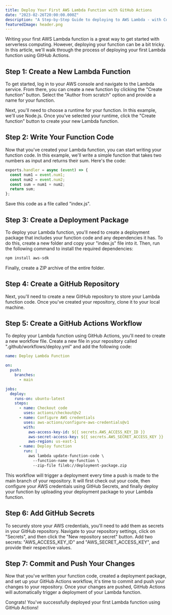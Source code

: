 ```yaml
---
title: Deploy Your First AWS Lambda Function with GitHub Actions
date: "2023-02-26T20:00:00.000Z"
description: "A Step-by-Step Guide to deploying to AWS Lambda - with Code Samples!"
featuredImage: header.png
---
```


Writing your first AWS Lambda function is a great way to get started with serverless computing. However, deploying your function can be a bit tricky. In this article, we'll walk through the process of deploying your first Lambda function using GitHub Actions.

## Step 1: Create a New Lambda Function

To get started, log in to your AWS console and navigate to the Lambda service. From there, you can create a new function by clicking the "Create function" button. Select the "Author from scratch" option and provide a name for your function.

Next, you'll need to choose a runtime for your function. In this example, we'll use Node.js. Once you've selected your runtime, click the "Create function" button to create your new Lambda function.

## Step 2: Write Your Function Code

Now that you've created your Lambda function, you can start writing your function code. In this example, we'll write a simple function that takes two numbers as input and returns their sum. Here's the code:

```js
exports.handler = async (event) => {
  const num1 = event.num1;
  const num2 = event.num2;
  const sum = num1 + num2;
  return sum;
};
```
Save this code as a file called "index.js".

## Step 3: Create a Deployment Package

To deploy your Lambda function, you'll need to create a deployment package that includes your function code and any dependencies it has. To do this, create a new folder and copy your "index.js" file into it. Then, run the following command to install the required dependencies:

```bash
npm install aws-sdk
```
Finally, create a ZIP archive of the entire folder.

## Step 4: Create a GitHub Repository

Next, you'll need to create a new GitHub repository to store your Lambda function code. Once you've created your repository, clone it to your local machine.

## Step 5: Create a GitHub Actions Workflow

To deploy your Lambda function using GitHub Actions, you'll need to create a new workflow file. Create a new file in your repository called ".github/workflows/deploy.yml" and add the following code:

```yaml
name: Deploy Lambda Function

on:
  push:
    branches:
      - main

jobs:
  deploy:
    runs-on: ubuntu-latest
    steps:
      - name: Checkout code
        uses: actions/checkout@v2
      - name: Configure AWS credentials
        uses: aws-actions/configure-aws-credentials@v1
        with:
          aws-access-key-id: ${{ secrets.AWS_ACCESS_KEY_ID }}
          aws-secret-access-key: ${{ secrets.AWS_SECRET_ACCESS_KEY }}
          aws-region: us-east-1
      - name: Deploy function
        run: |
          aws lambda update-function-code \
            --function-name my-function \
            --zip-file fileb://deployment-package.zip
```
This workflow will trigger a deployment every time a push is made to the main branch of your repository. It will first check out your code, then configure your AWS credentials using GitHub Secrets, and finally deploy your function by uploading your deployment package to your Lambda function.

## Step 6: Add GitHub Secrets

To securely store your AWS credentials, you'll need to add them as secrets in your GitHub repository. Navigate to your repository settings, click on "Secrets", and then click the "New repository secret" button. Add two secrets: "AWS_ACCESS_KEY_ID" and "AWS_SECRET_ACCESS_KEY", and provide their respective values.

## Step 7: Commit and Push Your Changes

Now that you've written your function code, created a deployment package, and set up your GitHub Actions workflow, it's time to commit and push your changes to your repository. Once your changes are pushed, GitHub Actions will automatically trigger a deployment of your Lambda function.

Congrats! You've successfully deployed your first Lambda function using GitHub Actions!
